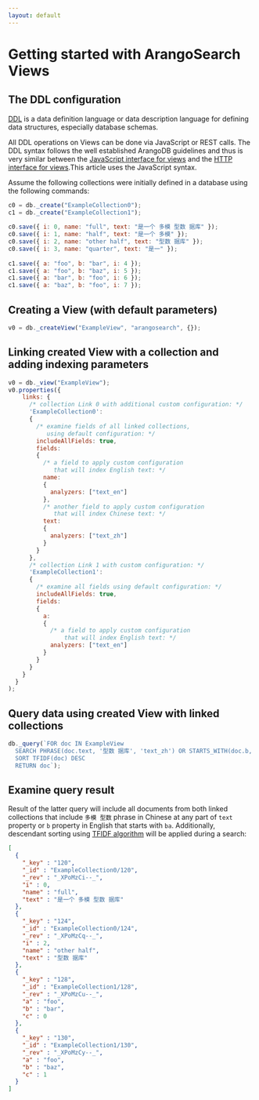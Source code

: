 ```yaml
---
layout: default
---
```

# Getting started with ArangoSearch Views

## The DDL configuration

[DDL](https://en.wikipedia.org/wiki/Data_definition_language) is a data
definition language or data description language for defining data structures,
especially database schemas.

All DDL operations on Views can be done via JavaScript or REST calls. The DDL
syntax follows the well established ArangoDB guidelines and thus is very
similar between the [JavaScript interface for views](datamodeling-views.html)
and the [HTTP interface for views](../http/views-index.html).This article
uses the JavaScript syntax.

Assume the following collections were initially defined in a database using
the following commands:

```js
c0 = db._create("ExampleCollection0");
c1 = db._create("ExampleCollection1");
 
c0.save({ i: 0, name: "full", text: "是一个 多模 型数 据库" });
c0.save({ i: 1, name: "half", text: "是一个 多模" });
c0.save({ i: 2, name: "other half", text: "型数 据库" });
c0.save({ i: 3, name: "quarter", text: "是一" });
 
c1.save({ a: "foo", b: "bar", i: 4 });
c1.save({ a: "foo", b: "baz", i: 5 });
c1.save({ a: "bar", b: "foo", i: 6 });
c1.save({ a: "baz", b: "foo", i: 7 });
```

## Creating a View (with default parameters)

```js
v0 = db._createView("ExampleView", "arangosearch", {});
```

## Linking created View with a collection and adding indexing parameters

```js
v0 = db._view("ExampleView");
v0.properties({
    links: {
      /* collection Link 0 with additional custom configuration: */
      'ExampleCollection0':
      {
        /* examine fields of all linked collections,
           using default configuration: */
        includeAllFields: true,
        fields:
        {
          /* a field to apply custom configuration
             that will index English text: */
          name:
          {
            analyzers: ["text_en"]
          },
          /* another field to apply custom configuration
             that will index Chinese text: */
          text:
          {
            analyzers: ["text_zh"]
          }
        }
      },
      /* collection Link 1 with custom configuration: */
      'ExampleCollection1':
      {
        /* examine all fields using default configuration: */
        includeAllFields: true,
        fields:
        {
          a:
          {
            /* a field to apply custom configuration
                that will index English text: */
            analyzers: ["text_en"]
          }
        }
      }
    }
  }
);
```

## Query data using created View with linked collections

```js
db._query(`FOR doc IN ExampleView
  SEARCH PHRASE(doc.text, '型数 据库', 'text_zh') OR STARTS_WITH(doc.b, 'ba')
  SORT TFIDF(doc) DESC
  RETURN doc`);
```

## Examine query result

Result of the latter query will include all documents from both linked
collections that include `多模 型数` phrase in Chinese at any part of `text`
property or `b` property in English that starts with `ba`. Additionally,
descendant sorting using [TFIDF algorithm](https://en.wikipedia.org/wiki/TF-IDF)
will be applied during a search:

```json
[
  {
    "_key" : "120",
    "_id" : "ExampleCollection0/120",
    "_rev" : "_XPoMzCi--_",
    "i" : 0,
    "name" : "full",
    "text" : "是一个 多模 型数 据库"
  },
  {
    "_key" : "124",
    "_id" : "ExampleCollection0/124",
    "_rev" : "_XPoMzCq--_",
    "i" : 2,
    "name" : "other half",
    "text" : "型数 据库"
  },
  {
    "_key" : "128",
    "_id" : "ExampleCollection1/128",
    "_rev" : "_XPoMzCu--_",
    "a" : "foo",
    "b" : "bar",
    "c" : 0
  },
  {
    "_key" : "130",
    "_id" : "ExampleCollection1/130",
    "_rev" : "_XPoMzCy--_",
    "a" : "foo",
    "b" : "baz",
    "c" : 1
  }
]
```
